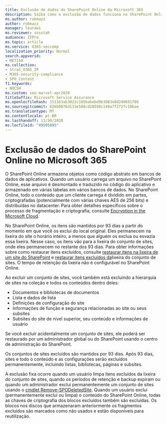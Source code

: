 ```yaml
---
title: Exclusão de dados do SharePoint Online da Microsoft 365
description: Saiba como a exclusão de dados funciona no SharePoint Online, como onde o conteúdo excluído é armazenado e por quanto tempo.
ms.author: robmazz
author: robmazz
manager: laurawi
ms.reviewer: sosstah
audience: ITPro
ms.topic: article
ms.service: O365-seccomp
localization_priority: Normal
search.appverid:
- MET150
ms.collection:
- Strat_O365_IP
- M365-security-compliance
- SPO_Content
f1.keywords:
- NOCSH
ms.custom: seo-marvel-apr2020
titleSuffix: Microsoft Service Assurance
ms.openlocfilehash: 1511b3ab3022c105babebd9b3083e8d240691786
ms.sourcegitcommit: 626b0076d133e588cd28598c149a7f272fc18bae
ms.translationtype: MT
ms.contentlocale: pt-BR
ms.lasthandoff: 11/30/2020
ms.locfileid: "49505895"
---
```

# <a name="sharepoint-online-data-deletion-in-microsoft-365"></a>Exclusão de dados do SharePoint Online no Microsoft 365

O SharePoint Online armazena objetos como código abstrato em bancos de dados de aplicativos. Quando um usuário carrega um arquivo no SharePoint Online, esse arquivo é desmontado e traduzido no código do aplicativo e armazenado em várias tabelas em vários bancos de dados. No SharePoint Online, todo o conteúdo que um cliente carrega é dividido em partes, criptografadas (potencialmente com várias chaves AES de 256 bits) e distribuídas no datacenter. Para obter detalhes específicos sobre o processo de fragmentação e criptografia, consulte [Encryption in the Microsoft Cloud](https://docs.microsoft.com/microsoft-365/compliance/office-365-encryption-in-the-microsoft-cloud-overview). 

No SharePoint Online, os itens são mantidos por 93 dias a partir do momento em que você os exclui do local original. Eles permanecem na lixeira do site o horário inteiro, a menos que alguém os exclua ou esvazia essa lixeira. Nesse caso, os itens vão para a lixeira do conjunto de sites, onde eles permanecem no restante dos 93 dias. Para obter informações sobre como restaurar itens excluídos, consulte [restaurar itens na lixeira de um site do SharePoint](https://support.office.com/article/6df466b6-55f2-4898-8d6e-c0dff851a0be#ID0EAADAAA=Online
) e [restaurar itens excluídos da](https://support.office.com/article/5fa924ee-16d7-487b-9a0a-021b9062d14b)lixeira do conjunto de sites. O tempo de retenção da lixeira não é configurável no SharePoint Online.

Ao excluir um conjunto de sites, você também está excluindo a hierarquia de sites na coleção e todos os conteúdos dentro deles:

- Documentos e bibliotecas de documentos
- Lista e dados de lista
- Definições de configuração do site
- Informações de função e segurança relacionadas ao site ou seus subsites
- Subsites do site de nível superior, seu conteúdo e informações de usuário

Se você excluir acidentalmente um conjunto de sites, ele poderá ser restaurado por um administrador global ou do SharePoint usando o centro de administração do SharePoint.

Os conjuntos de sites excluídos são mantidos por 93 dias. Após 93 dias, sites e todo o conteúdo e as configurações serão excluídos permanentemente, incluindo listas, bibliotecas, páginas e subsites.

A exclusão fixa ocorre quando um usuário limpa itens excluídos da lixeira do conjunto de sites, quando os períodos de retenção e backup expiram ou quando um administrador exclui permanentemente um conjunto de sites usando o [cmdlet Remove-SPODeletedSite](https://docs.microsoft.com/powershell/module/sharepoint-online/remove-spodeletedsite). Quando um usuário exclui (permanentemente exclui ou limpa) o conteúdo do SharePoint Online, todas as chaves de criptografia dos blocos excluídos também são excluídas. Os blocos nos discos que armazenaram anteriormente os fragmentos excluídos são marcados como não usados e estão disponíveis para reutilização.
